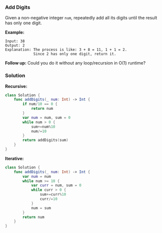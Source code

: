 
### Add Digits

Given a non-negative integer `num`, repeatedly add all its digits until the result has only one digit.

__Example:__
```
Input: 38
Output: 2 
Explanation: The process is like: 3 + 8 = 11, 1 + 1 = 2. 
             Since 2 has only one digit, return it.
```

__Follow up:__
Could you do it without any loop/recursion in O(1) runtime?

### Solution
__Recursive:__
```Swift
class Solution {
    func addDigits(_ num: Int) -> Int {
        if num/10 == 0 {
            return num
        }
        var num = num, sum = 0
        while num > 0 {
            sum+=num%10
            num/=10
        }
        return addDigits(sum)
    }
}
```
__Iterative:__
```Swift
class Solution {
    func addDigits(_ num: Int) -> Int {
        var num = num
        while num >= 10 {
            var curr = num, sum = 0
            while curr > 0 {
                sum+=curr%10
                curr/=10
            }
            num = sum
        }
        return num
    }
}
```